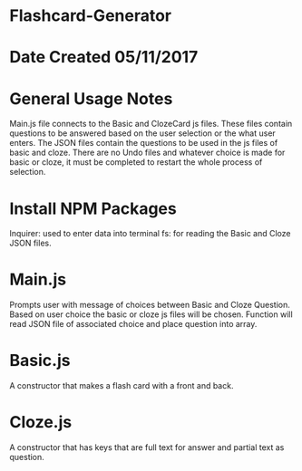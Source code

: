 # Flashcard-Generator

# Date Created 05/11/2017

# General Usage Notes
Main.js file connects to the Basic and ClozeCard js files. These files contain questions to be answered based on the user selection or the what user enters. The JSON files contain the questions to be used in the js files of basic and cloze. 
There are no Undo files and whatever choice is made for basic or cloze, it must be completed to restart the whole process of selection. 

# Install NPM Packages
Inquirer: used to enter data into terminal
fs: for reading the Basic and Cloze JSON files. 

# Main.js 
Prompts user with message of choices between Basic and Cloze Question. Based on user choice the basic or cloze js files will be chosen. Function will read JSON file of associated choice and place question into array.

# Basic.js
A constructor that makes a flash card with a front and back. 

# Cloze.js
A constructor that has keys that are full text for answer and partial text as question. 
